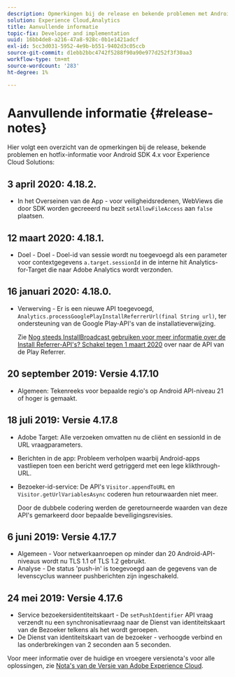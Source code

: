 ```yaml
---
description: Opmerkingen bij de release en bekende problemen met Android SDK 4.x voor Experience Cloud Solutions.
solution: Experience Cloud,Analytics
title: Aanvullende informatie
topic-fix: Developer and implementation
uuid: 16bb4de8-a216-47a8-928c-0b1e1421adcf
exl-id: 5cc3d031-5952-4e9b-b551-9402d3c05ccb
source-git-commit: d1ebb2bbc4742f5288f90a90e977d252f3f30aa3
workflow-type: tm+mt
source-wordcount: '283'
ht-degree: 1%

---
```


# Aanvullende informatie {#release-notes}

Hier volgt een overzicht van de opmerkingen bij de release, bekende problemen en hotfix-informatie voor Android SDK 4.x voor Experience Cloud Solutions:

## 3 april 2020: 4.18.2.

* In het Overseinen van de App - voor veiligheidsredenen, WebViews die door SDK worden gecreeerd nu bezit `setAllowFileAccess` aan `false` plaatsen.

## 12 maart 2020: 4.18.1.

* Doel - Doel - Doel-id van sessie wordt nu toegevoegd als een parameter voor contextgegevens `a.target.sessionId` in de interne hit Analytics-for-Target die naar Adobe Analytics wordt verzonden.

## 16 januari 2020: 4.18.0.

* Verwerving - Er is een nieuwe API toegevoegd, `Analytics.processGooglePlayInstallReferrerUrl(final String url)`, ter ondersteuning van de Google Play-API&#39;s van de installatieverwijzing.

   Zie [Nog steeds InstallBroadcast gebruiken voor meer informatie over de Install Referrer-API&#39;s? Schakel tegen 1 maart 2020](https://android-developers.googleblog.com/2019/11/still-using-installbroadcast-switch-to.html) over naar de API van de Play Referrer.

## 20 september 2019: Versie 4.17.10

* Algemeen: Tekenreeks voor bepaalde regio&#39;s op Android API-niveau 21 of hoger is gemaakt.

## 18 juli 2019: Versie 4.17.8

* Adobe Target: Alle verzoeken omvatten nu de cliënt en sessionId in de URL vraagparameters.
* Berichten in de app: Probleem verholpen waarbij Android-apps vastliepen toen een bericht werd getriggerd met een lege klikthrough-URL.
* Bezoeker-id-service: De API&#39;s `Visitor.appendToURL` en `Visitor.getUrlVariablesAsync` coderen hun retourwaarden niet meer.

   Door de dubbele codering werden de geretourneerde waarden van deze API&#39;s gemarkeerd door bepaalde beveiligingsrevisies.

## 6 juni 2019: Versie 4.17.7

* Algemeen - Voor netwerkaanroepen op minder dan 20 Android-API-niveaus wordt nu TLS 1.1 of TLS 1.2 gebruikt.
* Analyse - De status &#39;push-in&#39; is toegevoegd aan de gegevens van de levenscyclus wanneer pushberichten zijn ingeschakeld.

## 24 mei 2019: Versie 4.17.6

* Service bezoekersidentiteitskaart - De `setPushIdentifier` API vraag verzendt nu een synchronisatievraag naar de Dienst van identiteitskaart van de Bezoeker telkens als het wordt geroepen.
* De Dienst van identiteitskaart van de bezoeker - verhoogde verbind en las onderbrekingen van 2 seconden aan 5 seconden.

Voor meer informatie over de huidige en vroegere versienota&#39;s voor alle oplossingen, zie [Nota&#39;s van de Versie van Adobe Experience Cloud](https://experienceleague.adobe.com/docs/release-notes/experience-cloud/current.html).
